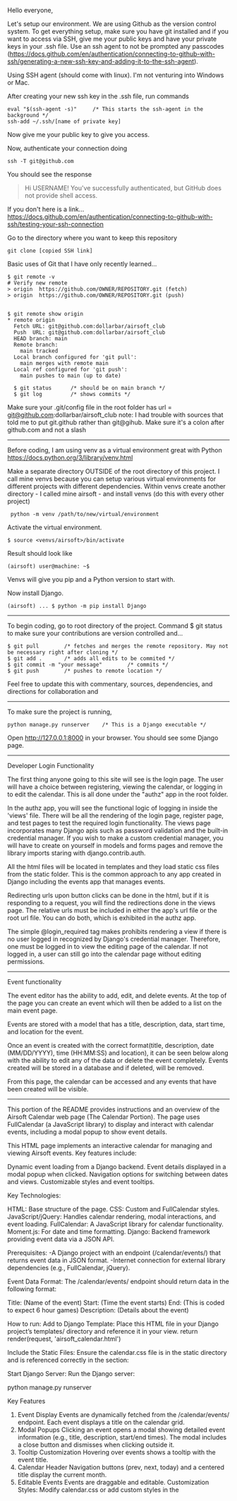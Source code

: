 Hello everyone,

Let's setup our environment. We are using Github as the version control system. 
To get everything setup, make sure you have git installed and if you want to access
via SSH, give me your public keys and have your private keys in your .ssh file. 
Use an ssh agent to not be prompted any passcodes (https://docs.github.com/en/authentication/connecting-to-github-with-ssh/generating-a-new-ssh-key-and-adding-it-to-the-ssh-agent).

Using SSH agent (should come with linux). I'm not venturing into Windows or Mac.

After creating your new ssh key in the .ssh file, run commands

    eval "$(ssh-agent -s)"     /* This starts the ssh-agent in the background */
    ssh-add ~/.ssh/[name of private key]

Now give me your public key to give you access.

Now, authenticate your connection doing

    ssh -T git@github.com

You should see the response 

> Hi USERNAME! You've successfully authenticated, but GitHub does not
> provide shell access.

If you don't here is a link... https://docs.github.com/en/authentication/connecting-to-github-with-ssh/testing-your-ssh-connection



Go to the directory where you want to keep this repository

    git clone [copied SSH link]

Basic uses of Git that I have only recently learned...

    $ git remote -v
    # Verify new remote
    > origin  https://github.com/OWNER/REPOSITORY.git (fetch)
    > origin  https://github.com/OWNER/REPOSITORY.git (push)


    $ git remote show origin
    * remote origin
      Fetch URL: git@github.com:dollarbar/airsoft_club
      Push  URL: git@github.com:dollarbar/airsoft_club
      HEAD branch: main
      Remote branch:
        main tracked
      Local branch configured for 'git pull':
        main merges with remote main
      Local ref configured for 'git push':
        main pushes to main (up to date)
    
      $ git status      /* should be on main branch */
      $ git log         /* shows commits */

Make sure your .git/config file in the root folder has url = git@github.com:dollarbar/airsoft_club
note: I had trouble with sources that told me to put git.github rather than git@gihub. 
Make sure it's a colon after github.com and not a slash

-------------------------------
Before coding, I am using venv as a virtual environment great with Python
https://docs.python.org/3/library/venv.html

Make a separate directory OUTSIDE of the root directory of this project. 
I call mine venvs because you can setup various virtual environments for different projects with different dependencies.
Within venvs create another directory - I called mine airsoft - and install venvs (do this with every other project)

     python -m venv /path/to/new/virtual/environment

Activate the virtual environment.

    $ source <venvs/airsoft>/bin/activate

Result should look like

    (airsoft) user@machine: ~$ 
    
Venvs will give you pip and a Python version to start with.

Now install Django. 

    (airsoft) ... $ python -m pip install Django

--------------------------------
To begin coding, go to root directory of the project. Command $ git status to make sure your contributions are version controlled and...

    $ git pull        /* fetches and merges the remote repository. May not be necessary right after cloning */
    $ git add .       /* adds all edits to be commited */
    $ git commit -m "your message"        /* commits */
    $ git push        /* pushes to remote location */


Feel free to update this with commentary, sources, dependencies, and directions for collaboration and 

--------------------------------------------

To make sure the project is running, 

    python manage.py runserver    /* This is a Django executable */

Open http://127.0.0.1:8000 in your browser. You should see some Django page.


----------------------------------------------------------

Developer Login Functionality

The first thing anyone going to this site will see is the login page.
The user will have a choice between registering, viewing the calendar, or logging in to edit the calendar. This is all done under the "authz" app in the root folder.

In the authz app, you will see the functional logic of logging in inside the 'views' file. There will be all the rendering of the login page, register page, and test pages to test the required login functionality. The views page incorporates many Django apis such as password validation and the built-in credential manager. If you wish to make a custom credential manager, you will have to create on yourself in models and forms pages and remove the library imports staring with django.contrib.auth.

All the html files will be located in templates and they load static css files from the static folder. This is the common approach to any app created in Django including the events app that manages events.

Redirecting urls upon button clicks can be done in the html, but if it is responding to a request, you will find the redirections done in the views page. The relative urls must be included in either the app's url file or the root url file. You can do both, which is exhibited in the authz app. 

The simple @login_required tag makes prohibits rendering a view if there is no user logged in recognized by Django's credential manager. Therefore, one must be logged in to view the editing page of the calendar. If not logged in, a user can still go into the calendar page without editing permissions.


----------------------------------------------------------
Event functionality

The event editor has the ability to add, edit, and delete events. At the top of the page you can create an event which will then be added to a list on the main event page.

Events are stored with a model that has a title, description, data, start time, and location for the event.

Once an event is created with the correct format(title, description, date (MM/DD/YYYY), time (HH:MM:SS) and location), it can be seen below along with the ability to edit any
of the data or delete the event completely. Events created will be stored in a database and if deleted, will be removed.

From this page, the calendar can be accessed and any events that have been created will be visible.

----------------------------------------------------------

This portion of the README provides instructions and an overview of the Airsoft Calendar web page (The Calendar Portion). The page uses FullCalendar (a JavaScript library) to display and interact with calendar events, including a modal popup to show event details.

This HTML page implements an interactive calendar for managing and viewing Airsoft events. Key features include:

Dynamic event loading from a Django backend.
Event details displayed in a modal popup when clicked.
Navigation options for switching between dates and views.
Customizable styles and event tooltips.

Key Technologies: 

HTML: Base structure of the page.
CSS: Custom and FullCalendar styles.
JavaScript/jQuery: Handles calendar rendering, modal interactions, and event loading.
FullCalendar: A JavaScript library for calendar functionality.
Moment.js: For date and time formatting.
Django: Backend framework providing event data via a JSON API.

Prerequisites:
-A Django project with an endpoint (/calendar/events/) that returns event data in JSON format.
-Internet connection for external library dependencies (e.g., FullCalendar, jQuery).

Event Data Format:
The /calendar/events/ endpoint should return data in the following format:

Title: (Name of the event)
Start: (Time the event starts)
End: (This is coded to expect 6 hour games)
Description: (Details about the event) 

How to run:
Add to Django Template: Place this HTML file in your Django project’s templates/ directory and reference it in your view.
return render(request, 'airsoft_calendar.html')

Include the Static Files: Ensure the calendar.css file is in the static directory and is referenced correctly in the <head> section:
<link rel="stylesheet" href="{% static 'calendar.css' %}">

Start Django Server: Run the Django server:

python manage.py runserver


Key Features
1. Event Display
Events are dynamically fetched from the /calendar/events/ endpoint.
Each event displays a title on the calendar grid.
2. Modal Popups
Clicking an event opens a modal showing detailed event information (e.g., title, description, start/end times).
The modal includes a close button and dismisses when clicking outside it.
3. Tooltip Customization
Hovering over events shows a tooltip with the event title.
4. Calendar Header
Navigation buttons (prev, next, today) and a centered title display the current month.
5. Editable Events
Events are draggable and editable.
Customization
Styles: Modify calendar.css or add custom styles in the <style> block.
Event Rendering: Customize how events are displayed using the eventRender function.
Modal: Adjust the modal structure and content within the <div id="eventModal"> block.


Customization Options to know: 
Styles: Modify calendar.css or add custom styles in the <style> block.
Event Rendering: Customize how events are displayed using the eventRender function.
Modal: Adjust the modal structure and content within the <div id="eventModal"> block.

Dependencies:
FullCalendar v3.2.0: Calendar library.
jQuery v3.6.0: Required for DOM manipulation.
Moment.js v2.29.1: Date and time manipulation.




  



